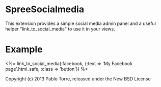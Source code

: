 SpreeSocialmedia
================

This extension provides a simple social media admin panel and a useful helper "link_to_social_media" to use it in your views.

Example
=======

  <%= link_to_social_media(:facebook, {:text => 'My Facebook page'.html_safe, :class => 'button'}) %>


Copyright (c) 2013 Pablo Torre, released under the New BSD License
